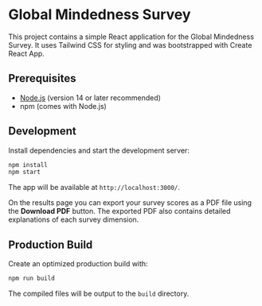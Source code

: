 # Global Mindedness Survey

This project contains a simple React application for the Global Mindedness Survey. It uses Tailwind CSS for styling and was bootstrapped with Create React App.

## Prerequisites

- [Node.js](https://nodejs.org/) (version 14 or later recommended)
- npm (comes with Node.js)

## Development

Install dependencies and start the development server:

```bash
npm install
npm start
```

The app will be available at `http://localhost:3000/`.

On the results page you can export your survey scores as a PDF file using the
**Download PDF** button.
The exported PDF also contains detailed explanations of each survey dimension.

## Production Build

Create an optimized production build with:

```bash
npm run build
```

The compiled files will be output to the `build` directory.

